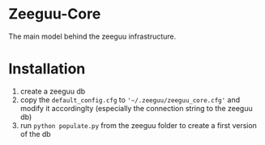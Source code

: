 # Zeeguu-Core

The main model behind the zeeguu infrastructure.

# Installation

1. create a zeeguu db
0. copy the `default_config.cfg` to `'~/.zeeguu/zeeguu_core.cfg'` and modify it accordinglty (especially the connection string to the zeeguu db)
0. run `python populate.py` from the zeeguu folder to create a first version of the db

